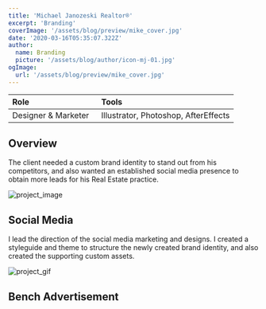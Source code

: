 ```yaml
---
title: 'Michael Janozeski Realtor®'
excerpt: 'Branding'
coverImage: '/assets/blog/preview/mike_cover.jpg'
date: '2020-03-16T05:35:07.322Z'
author:
  name: Branding 
  picture: '/assets/blog/author/icon-mj-01.jpg'
ogImage:
  url: '/assets/blog/preview/mike_cover.jpg'
---
```


| Role   | Tools    | 
| :----- | :------- |
| Designer & Marketer  &nbsp;| Illustrator, Photoshop, AfterEffects|

## Overview

The client needed a custom brand identity to stand out from his competitors, and also wanted an established social media presence to obtain more leads for his Real Estate practice.

![project_image](../assets/blog/preview/marketing.png)

## Social Media

I lead the direction of the social media marketing and designs. I created a styleguide and theme to structure the newly created brand identity, and also created the supporting custom assets.

![project_gif](../assets/blog/preview/instamock_smaller.gif)

## Bench Advertisement
